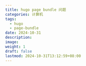 ```yaml
---
title: hugo page bundle 问题
categories: 计算机
tags:
  - hugo
  - page-bundle
date: 2024-10-31
description: 
image: 
weight: 1
draft: false
lastmod: 2024-10-31T13:12:59+08:00
---
```




